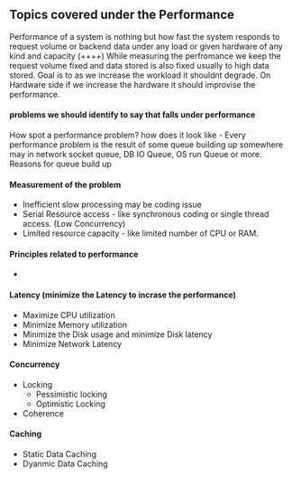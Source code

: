## Topics covered under the Performance

Performance of a system is nothing but how fast the system responds to request volume or backend data under any load or given hardware of any kind and capacity (++++)
While measuring the perfromance we keep the request volume fixed and data stored is also fixed usually to high data stored.
Goal is to as we increase the workload it shouldnt degrade. On Hardware side if we increase the hardware it should improvise the performance.

#### problems we should identify to say that falls under performance
How spot a performance problem? how does it look like - Every performance problem is the result of some queue building up somewhere may in network socket queue, DB IO Queue, OS run Queue or more.
Reasons for queue build up

#### Measurement of the problem
- Inefficient slow processing may be coding issue
- Serial Resource access - like synchronous coding or single thread access. (Low Concurrency)
- Limited resource capacity - like limited number of CPU or RAM.

#### Principles related to performance
- 


#### Latency (minimize the Latency to incrase the performance)
- Maximize CPU utilization
- Minimize Memory utilization
- Minimize the Disk usage and minimize Disk latency
- Minimize Network Latency

#### Concurrency
- Locking
    - Pessimistic locking
    - Optimistic Locking
- Coherence

#### Caching
- Static Data Caching
- Dyanmic Data Caching
